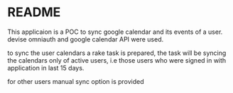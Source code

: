 # README
This applicaion is a POC to sync google calendar and its events of a user.
devise omniauth and google calendar API were used.

to sync the user calendars a rake task is prepared, the task will be syncing the calendars only of active users, i.e those users who were signed in with application in last 15 days.

for other users manual sync option is provided
